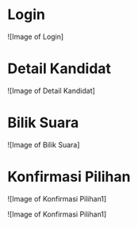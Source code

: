 # Login
![Image of Login]

# Detail Kandidat
![Image of Detail Kandidat]

# Bilik Suara
![Image of Bilik Suara]

# Konfirmasi Pilihan
![Image of Konfirmasi Pilihan1]

![Image of Konfirmasi Pilihan1]



